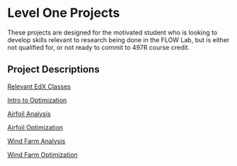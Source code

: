 # Level One Projects

These projects are designed for the motivated student who is looking to develop skills relevant to research being done in the FLOW Lab, but is either not qualified for, or not ready to commit to 497R course credit.


## Project Descriptions

[Relevant EdX Classes]()

[Intro to Optimization]()

[Airfoil Analysis]()

[Airfoil Optimization]()

[Wind Farm Analysis]()

[Wind Farm Optimization]()
